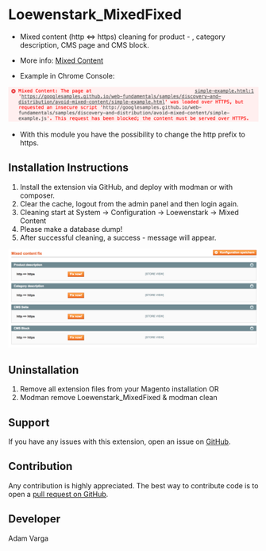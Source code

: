 Loewenstark_MixedFixed
=====================
- Mixed content (http <=> https) cleaning for product - , category description, CMS page and CMS block.
- More info: [Mixed Content](https://developers.google.com/web/fundamentals/security/prevent-mixed-content/what-is-mixed-content) 

- Example in Chrome Console:

![alt text](https://github.com/adamvarga/Loewenstark_MixedFixed/blob/master/mixed_content_error.png)

- With this module you have the possibility to change the http prefix to https.

Installation Instructions
-------------------------
1. Install the extension via GitHub, and deploy with modman or with composer.
2. Clear the cache, logout from the admin panel and then login again.
3. Cleaning start at System -> Configuration -> Loewenstark -> Mixed Content
4. Please make a database dump!
5. After successful cleaning, a success - message will appear.

![alt text](https://github.com/adamvarga/Loewenstark_MixedFixed/blob/master/mixedfixed_setup.png)


Uninstallation
--------------
1. Remove all extension files from your Magento installation OR
2. Modman remove Loewenstark_MixedFixed & modman clean

Support
-------
If you have any issues with this extension, open an issue on [GitHub](https://github.com/adamvarga).

Contribution
------------
Any contribution is highly appreciated. The best way to contribute code is to open a [pull request on GitHub](https://help.github.com/articles/using-pull-requests).

Developer
---------
Adam Varga